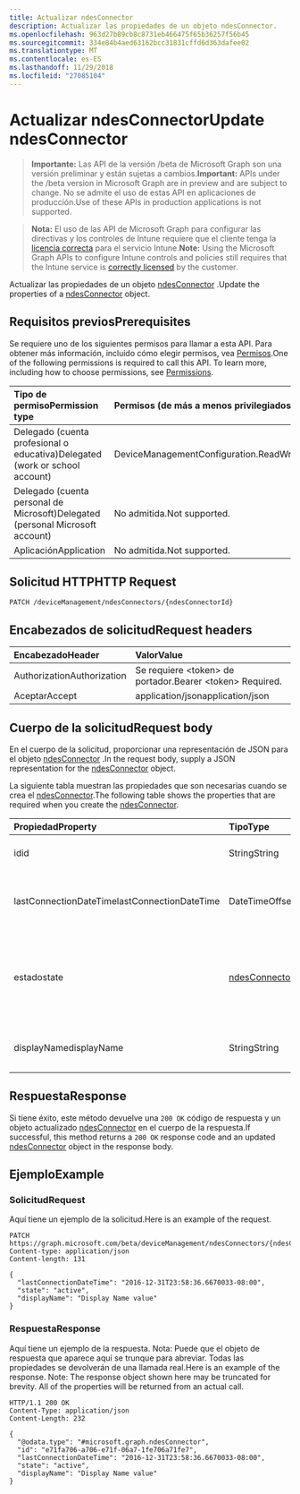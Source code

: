 ```yaml
---
title: Actualizar ndesConnector
description: Actualizar las propiedades de un objeto ndesConnector.
ms.openlocfilehash: 963d27b89cb8c8731eb466475f65b36257f56b45
ms.sourcegitcommit: 334e84b4aed63162bcc31831cffd6d363dafee02
ms.translationtype: MT
ms.contentlocale: es-ES
ms.lasthandoff: 11/29/2018
ms.locfileid: "27085104"
---
```

# <a name="update-ndesconnector"></a><span data-ttu-id="3a00b-103">Actualizar ndesConnector</span><span class="sxs-lookup"><span data-stu-id="3a00b-103">Update ndesConnector</span></span>

> <span data-ttu-id="3a00b-104">**Importante:** Las API de la versión /beta de Microsoft Graph son una versión preliminar y están sujetas a cambios.</span><span class="sxs-lookup"><span data-stu-id="3a00b-104">**Important:** APIs under the /beta version in Microsoft Graph are in preview and are subject to change.</span></span> <span data-ttu-id="3a00b-105">No se admite el uso de estas API en aplicaciones de producción.</span><span class="sxs-lookup"><span data-stu-id="3a00b-105">Use of these APIs in production applications is not supported.</span></span>

> <span data-ttu-id="3a00b-106">**Nota:** El uso de las API de Microsoft Graph para configurar las directivas y los controles de Intune requiere que el cliente tenga la [licencia correcta](https://go.microsoft.com/fwlink/?linkid=839381) para el servicio Intune.</span><span class="sxs-lookup"><span data-stu-id="3a00b-106">**Note:** Using the Microsoft Graph APIs to configure Intune controls and policies still requires that the Intune service is [correctly licensed](https://go.microsoft.com/fwlink/?linkid=839381) by the customer.</span></span>

<span data-ttu-id="3a00b-107">Actualizar las propiedades de un objeto [ndesConnector](../resources/intune-deviceconfig-ndesconnector.md) .</span><span class="sxs-lookup"><span data-stu-id="3a00b-107">Update the properties of a [ndesConnector](../resources/intune-deviceconfig-ndesconnector.md) object.</span></span>
## <a name="prerequisites"></a><span data-ttu-id="3a00b-108">Requisitos previos</span><span class="sxs-lookup"><span data-stu-id="3a00b-108">Prerequisites</span></span>
<span data-ttu-id="3a00b-p102">Se requiere uno de los siguientes permisos para llamar a esta API. Para obtener más información, incluido cómo elegir permisos, vea [Permisos](/graph/permissions-reference).</span><span class="sxs-lookup"><span data-stu-id="3a00b-p102">One of the following permissions is required to call this API. To learn more, including how to choose permissions, see [Permissions](/graph/permissions-reference).</span></span>

|<span data-ttu-id="3a00b-111">Tipo de permiso</span><span class="sxs-lookup"><span data-stu-id="3a00b-111">Permission type</span></span>|<span data-ttu-id="3a00b-112">Permisos (de más a menos privilegiados)</span><span class="sxs-lookup"><span data-stu-id="3a00b-112">Permissions (from most to least privileged)</span></span>|
|:---|:---|
|<span data-ttu-id="3a00b-113">Delegado (cuenta profesional o educativa)</span><span class="sxs-lookup"><span data-stu-id="3a00b-113">Delegated (work or school account)</span></span>|<span data-ttu-id="3a00b-114">DeviceManagementConfiguration.ReadWrite.All</span><span class="sxs-lookup"><span data-stu-id="3a00b-114">DeviceManagementConfiguration.ReadWrite.All</span></span>|
|<span data-ttu-id="3a00b-115">Delegado (cuenta personal de Microsoft)</span><span class="sxs-lookup"><span data-stu-id="3a00b-115">Delegated (personal Microsoft account)</span></span>|<span data-ttu-id="3a00b-116">No admitida.</span><span class="sxs-lookup"><span data-stu-id="3a00b-116">Not supported.</span></span>|
|<span data-ttu-id="3a00b-117">Aplicación</span><span class="sxs-lookup"><span data-stu-id="3a00b-117">Application</span></span>|<span data-ttu-id="3a00b-118">No admitida.</span><span class="sxs-lookup"><span data-stu-id="3a00b-118">Not supported.</span></span>|

## <a name="http-request"></a><span data-ttu-id="3a00b-119">Solicitud HTTP</span><span class="sxs-lookup"><span data-stu-id="3a00b-119">HTTP Request</span></span>
<!-- {
  "blockType": "ignored"
}
-->
``` http
PATCH /deviceManagement/ndesConnectors/{ndesConnectorId}
```

## <a name="request-headers"></a><span data-ttu-id="3a00b-120">Encabezados de solicitud</span><span class="sxs-lookup"><span data-stu-id="3a00b-120">Request headers</span></span>
|<span data-ttu-id="3a00b-121">Encabezado</span><span class="sxs-lookup"><span data-stu-id="3a00b-121">Header</span></span>|<span data-ttu-id="3a00b-122">Valor</span><span class="sxs-lookup"><span data-stu-id="3a00b-122">Value</span></span>|
|:---|:---|
|<span data-ttu-id="3a00b-123">Authorization</span><span class="sxs-lookup"><span data-stu-id="3a00b-123">Authorization</span></span>|<span data-ttu-id="3a00b-124">Se requiere &lt;token&gt; de portador.</span><span class="sxs-lookup"><span data-stu-id="3a00b-124">Bearer &lt;token&gt; Required.</span></span>|
|<span data-ttu-id="3a00b-125">Aceptar</span><span class="sxs-lookup"><span data-stu-id="3a00b-125">Accept</span></span>|<span data-ttu-id="3a00b-126">application/json</span><span class="sxs-lookup"><span data-stu-id="3a00b-126">application/json</span></span>|

## <a name="request-body"></a><span data-ttu-id="3a00b-127">Cuerpo de la solicitud</span><span class="sxs-lookup"><span data-stu-id="3a00b-127">Request body</span></span>
<span data-ttu-id="3a00b-128">En el cuerpo de la solicitud, proporcionar una representación de JSON para el objeto [ndesConnector](../resources/intune-deviceconfig-ndesconnector.md) .</span><span class="sxs-lookup"><span data-stu-id="3a00b-128">In the request body, supply a JSON representation for the [ndesConnector](../resources/intune-deviceconfig-ndesconnector.md) object.</span></span>

<span data-ttu-id="3a00b-129">La siguiente tabla muestran las propiedades que son necesarias cuando se crea el [ndesConnector](../resources/intune-deviceconfig-ndesconnector.md).</span><span class="sxs-lookup"><span data-stu-id="3a00b-129">The following table shows the properties that are required when you create the [ndesConnector](../resources/intune-deviceconfig-ndesconnector.md).</span></span>

|<span data-ttu-id="3a00b-130">Propiedad</span><span class="sxs-lookup"><span data-stu-id="3a00b-130">Property</span></span>|<span data-ttu-id="3a00b-131">Tipo</span><span class="sxs-lookup"><span data-stu-id="3a00b-131">Type</span></span>|<span data-ttu-id="3a00b-132">Descripción</span><span class="sxs-lookup"><span data-stu-id="3a00b-132">Description</span></span>|
|:---|:---|:---|
|<span data-ttu-id="3a00b-133">id</span><span class="sxs-lookup"><span data-stu-id="3a00b-133">id</span></span>|<span data-ttu-id="3a00b-134">String</span><span class="sxs-lookup"><span data-stu-id="3a00b-134">String</span></span>|<span data-ttu-id="3a00b-135">La clave del conector NDES.</span><span class="sxs-lookup"><span data-stu-id="3a00b-135">The key of the NDES Connector.</span></span>|
|<span data-ttu-id="3a00b-136">lastConnectionDateTime</span><span class="sxs-lookup"><span data-stu-id="3a00b-136">lastConnectionDateTime</span></span>|<span data-ttu-id="3a00b-137">DateTimeOffset</span><span class="sxs-lookup"><span data-stu-id="3a00b-137">DateTimeOffset</span></span>|<span data-ttu-id="3a00b-138">Última hora de conexión para el conector Ndes</span><span class="sxs-lookup"><span data-stu-id="3a00b-138">Last connection time for the Ndes Connector</span></span>|
|<span data-ttu-id="3a00b-139">estado</span><span class="sxs-lookup"><span data-stu-id="3a00b-139">state</span></span>|[<span data-ttu-id="3a00b-140">ndesConnectorState</span><span class="sxs-lookup"><span data-stu-id="3a00b-140">ndesConnectorState</span></span>](../resources/intune-deviceconfig-ndesconnectorstate.md)|<span data-ttu-id="3a00b-141">Estado de conector NDES.</span><span class="sxs-lookup"><span data-stu-id="3a00b-141">Ndes Connector Status.</span></span> <span data-ttu-id="3a00b-142">Los valores posibles son: `none`, `active` y `inactive`.</span><span class="sxs-lookup"><span data-stu-id="3a00b-142">Possible values are: `none`, `active`, `inactive`.</span></span>|
|<span data-ttu-id="3a00b-143">displayName</span><span class="sxs-lookup"><span data-stu-id="3a00b-143">displayName</span></span>|<span data-ttu-id="3a00b-144">String</span><span class="sxs-lookup"><span data-stu-id="3a00b-144">String</span></span>|<span data-ttu-id="3a00b-145">El nombre descriptivo del conector Ndes.</span><span class="sxs-lookup"><span data-stu-id="3a00b-145">The friendly name of the Ndes Connector.</span></span>|



## <a name="response"></a><span data-ttu-id="3a00b-146">Respuesta</span><span class="sxs-lookup"><span data-stu-id="3a00b-146">Response</span></span>
<span data-ttu-id="3a00b-147">Si tiene éxito, este método devuelve una `200 OK` código de respuesta y un objeto actualizado [ndesConnector](../resources/intune-deviceconfig-ndesconnector.md) en el cuerpo de la respuesta.</span><span class="sxs-lookup"><span data-stu-id="3a00b-147">If successful, this method returns a `200 OK` response code and an updated [ndesConnector](../resources/intune-deviceconfig-ndesconnector.md) object in the response body.</span></span>

## <a name="example"></a><span data-ttu-id="3a00b-148">Ejemplo</span><span class="sxs-lookup"><span data-stu-id="3a00b-148">Example</span></span>
### <a name="request"></a><span data-ttu-id="3a00b-149">Solicitud</span><span class="sxs-lookup"><span data-stu-id="3a00b-149">Request</span></span>
<span data-ttu-id="3a00b-150">Aquí tiene un ejemplo de la solicitud.</span><span class="sxs-lookup"><span data-stu-id="3a00b-150">Here is an example of the request.</span></span>
``` http
PATCH https://graph.microsoft.com/beta/deviceManagement/ndesConnectors/{ndesConnectorId}
Content-type: application/json
Content-length: 131

{
  "lastConnectionDateTime": "2016-12-31T23:58:36.6670033-08:00",
  "state": "active",
  "displayName": "Display Name value"
}
```

### <a name="response"></a><span data-ttu-id="3a00b-151">Respuesta</span><span class="sxs-lookup"><span data-stu-id="3a00b-151">Response</span></span>
<span data-ttu-id="3a00b-p104">Aquí tiene un ejemplo de la respuesta. Nota: Puede que el objeto de respuesta que aparece aquí se trunque para abreviar. Todas las propiedades se devolverán de una llamada real.</span><span class="sxs-lookup"><span data-stu-id="3a00b-p104">Here is an example of the response. Note: The response object shown here may be truncated for brevity. All of the properties will be returned from an actual call.</span></span>
``` http
HTTP/1.1 200 OK
Content-Type: application/json
Content-Length: 232

{
  "@odata.type": "#microsoft.graph.ndesConnector",
  "id": "e71fa706-a706-e71f-06a7-1fe706a71fe7",
  "lastConnectionDateTime": "2016-12-31T23:58:36.6670033-08:00",
  "state": "active",
  "displayName": "Display Name value"
}
```





